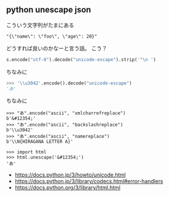 ## python unescape json

こういう文字列がたまにある

```
"{\"name\": \"foo\", \"age\": 20}"
```

どうすれば良いのかなーと言う話。
こう？

```python
s.encode("utf-8").decode("unicode-escape").strip('"\n ')
```

ちなみに

```python
>>> '\\u3042'.encode().decode("unicode-escape")
'あ'
```

ちなみに

```
>>> "あ".encode("ascii", "xmlcharrefreplace")
b'&#12354;'
>>> "あ".encode("ascii", "backslashreplace")
b'\\u3042'
>>> "あ".encode("ascii", "namereplace")
b'\\N{HIRAGANA LETTER A}'
```

```
>>> import html
>>> html.unescape('&#12354;')
'あ'
```


- https://docs.python.jp/3/howto/unicode.html
- https://docs.python.jp/3/library/codecs.html#error-handlers
- https://docs.python.org/3/library/html.html
